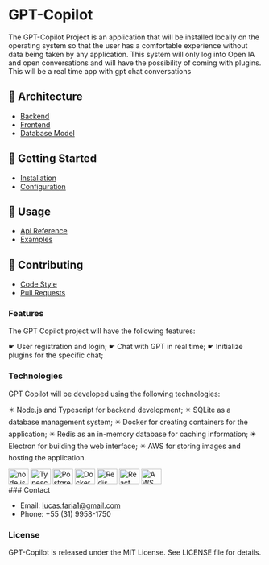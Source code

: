 # GPT-Copilot
The GPT-Copilot Project is an application that will be installed locally on the operating system so that the user has a comfortable experience without data being taken by any application.
This system will only log into Open IA and open conversations and will have the possibility of coming with plugins.
This will be a real time app with gpt chat conversations

## 📖 Architecture

* [Backend](docs/architecture/backend.md)
* [Frontend](docs/architecture/frontend.md)
* [Database Model](docs/architecture/database-model.md)

## 📃 Getting Started

* [Installation](docs/getting-started/installation.md)
* [Configuration](docs/getting-started/configuration.md)

## 📄 Usage

* [Api Reference](docs/usage/api-reference.md)
* [Examples](docs/usage/examples.md)

## 💬 Contributing

* [Code Style](docs/contributing/code-style.md)
* [Pull Requests](docs/contributing/pull-requests.md)


### Features

The GPT Copilot project will have the following features:

☛ User registration and login;
☛ Chat with GPT in real time;
☛ Initialize plugins for the specific chat;


### Technologies

GPT Copilot will be developed using the following technologies:

✴️ Node.js and Typescript for backend development;
✴️ SQLite as a database management system;
✴️ Docker for creating containers for the application;
✴️ Redis as an in-memory database for caching information;
✴️ Electron for building the web interface;
✴️ AWS for storing images and hosting the application.
<div>
<img height="30" width="40" src="https://cdn.jsdelivr.net/gh/devicons/devicon/icons/nodejs/nodejs-original.svg" alt="node.js"/>
<img height="30" width="40" src="https://cdn.jsdelivr.net/gh/devicons/devicon/icons/typescript/typescript-plain.svg" alt="Typescript"/>
<img height="30" width="40" src="https://cdn.jsdelivr.net/gh/devicons/devicon/icons/postgresql/postgresql-plain.svg" alt="PostgresSQL"/>
<img height="30" width="40" src="https://cdn.jsdelivr.net/gh/devicons/devicon/icons/docker/docker-plain.svg" alt="Docker"/>
<img height="30" width="40" src="https://cdn.jsdelivr.net/gh/devicons/devicon/icons/redis/redis-plain.svg" alt="Redis"/>
<img height="30" width="40" src="https://cdn.jsdelivr.net/gh/devicons/devicon/icons/react/react-original.svg" alt="React"/>
<img height="30" width="40" src="https://cdn.jsdelivr.net/gh/devicons/devicon/icons/amazonwebservices/amazonwebservices-original.svg" alt="AWS"/>
</div>
### Contact

* Email: [lucas.faria1@gmail.com](mailto:lucas.faria1@gmail.com)
* Phone: +55 (31) 9958-1750

### License

GPT-Copilot is released under the MIT License. See LICENSE file for details.


